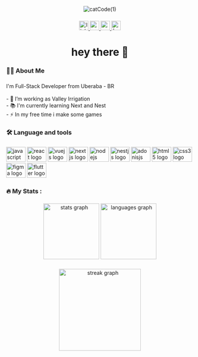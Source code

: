 <div align="center">

![catCode(1)](https://user-images.githubusercontent.com/87540912/229372898-e8e36594-3e75-4844-99af-deaf727f032a.gif)

</div>

###

<div align="center">
  <a href="https://www.linkedin.com/in/jo%C3%A3odevfull/" target="_blank">
    <img src="https://img.shields.io/static/v1?message=LinkedIn&logo=linkedin&label=&color=0077B5&logoColor=white&labelColor=&style=for-the-badge" height="25" alt="linkedin logo"  />
  </a>
  <a href="https://mail.google.com/mail/u/0/#inbox" target="_blank">
    <img src="https://img.shields.io/static/v1?message=Gmail&logo=gmail&label=&color=D14836&logoColor=white&labelColor=&style=for-the-badge" height="25" alt="gmail logo"  />
  </a>
  <a href="https://medium.com/@jv232011" target="_blank">
    <img src="https://img.shields.io/static/v1?message=Medium&logo=medium&label=&color=12100E&logoColor=white&labelColor=&style=for-the-badge" height="25" alt="medium logo"  />
  </a>
  <a href="https://www.hackerrank.com/joaovictorloure1" target="_blank">
    <img src="https://img.shields.io/static/v1?message=HackerRank&logo=hackerrank&label=&color=2EC866&logoColor=white&labelColor=&style=for-the-badge" height="25" alt="hackerrank logo"  />
  </a>
</div>

###

<h1 align="center">hey there 👋</h1>

###

<h3 align="left">👩‍💻  About Me</h3>

###

<p align="left">I'm Full-Stack Developer from Uberaba - BR<br><br>- 🔭 I’m working as Valley Irrigation<br>- 📚 I'm currently learning Next and Nest<br>- ⚡ In my free time i make some games</p>

###

<h3 align="left">🛠 Language and tools</h3>

###

<div align="left">
  <img src="https://cdn.jsdelivr.net/gh/devicons/devicon/icons/javascript/javascript-original.svg" height="40" width="52" alt="javascript logo"  />
  <img src="https://cdn.jsdelivr.net/gh/devicons/devicon/icons/react/react-original.svg" height="40" width="52" alt="react logo"  />
  <img src="https://cdn.jsdelivr.net/gh/devicons/devicon/icons/vuejs/vuejs-original-wordmark.svg" height="40" width="52" alt="vuejs logo"  />
  <img src="https://cdn.jsdelivr.net/gh/devicons/devicon/icons/nextjs/nextjs-original.svg" height="40" width="52" alt="nextjs logo"  />
  <img src="https://cdn.jsdelivr.net/gh/devicons/devicon/icons/nodejs/nodejs-original.svg" height="40" width="52" alt="nodejs logo"  />
  <img src="https://cdn.jsdelivr.net/gh/devicons/devicon/icons/nestjs/nestjs-plain.svg" height="40" width="52" alt="nestjs logo"  />
  <img src="https://cdn.jsdelivr.net/gh/devicons/devicon/icons/adonisjs/adonisjs-original.svg" height="40" width="52" alt="adonisjs logo"  />
  <img src="https://cdn.jsdelivr.net/gh/devicons/devicon/icons/html5/html5-original.svg" height="40" width="52" alt="html5 logo"  />
  <img src="https://cdn.jsdelivr.net/gh/devicons/devicon/icons/css3/css3-original.svg" height="40" width="52" alt="css3 logo"  />
  <img src="https://cdn.jsdelivr.net/gh/devicons/devicon/icons/figma/figma-original.svg" height="40" width="52" alt="figma logo"  />
  <img src="https://cdn.jsdelivr.net/gh/devicons/devicon/icons/flutter/flutter-original.svg" height="40" width="52" alt="flutter logo"  />
</div>

###

<h3 align="left">🔥   My Stats :</h3>

###

<div align="center">
  <img src="https://github-readme-stats.vercel.app/api?username=joaovictorlourenco&hide_title=false&hide_rank=false&show_icons=true&include_all_commits=true&count_private=true&disable_animations=false&theme=dark&locale=en&hide_border=false&order=1" height="150" alt="stats graph"  />
  <img src="https://github-readme-stats.vercel.app/api/top-langs?username=joaovictorlourenco&locale=en&hide_title=false&layout=compact&card_width=320&langs_count=5&theme=dark&hide_border=false&order=2" height="150" alt="languages graph"  />
</div>

###

<div align="center">
  <img src="https://streak-stats.demolab.com?user=joaovictorlourenco&locale=en&mode=daily&theme=dark&hide_border=false&border_radius=5&order=3" height="220" alt="streak graph"  />
</div>
